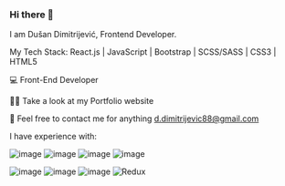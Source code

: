 ### Hi there 👋


I am Dušan Dimitrijević, Frontend Developer.
 
My Tech Stack: React.js | JavaScript | Bootstrap | SCSS/SASS | CSS3 | HTML5

💻 Front-End Developer

👨‍💻 Take a look at my Portfolio website

💬 Feel free to contact me for anything d.dimitrijevic88@gmail.com

I have experience with:

![image](https://user-images.githubusercontent.com/11027497/217341788-be41ae94-1d00-4c40-b84b-0939e2229223.png)
![image](https://user-images.githubusercontent.com/11027497/217341995-20aa2e74-142d-40e7-9612-87821f27c7be.png)
![image](https://user-images.githubusercontent.com/11027497/217342147-006d607d-c5e8-4f1a-9bb1-89ad7ee3ad10.png)
![image](https://user-images.githubusercontent.com/11027497/217342162-e424a417-785d-4b8c-9a6e-642e8081bd10.png)

![image](https://user-images.githubusercontent.com/11027497/217342192-6c8e58a6-3f40-406f-8a0e-a9d1c6a4f042.png)
![image](https://user-images.githubusercontent.com/11027497/217342211-f854f475-0df4-474c-a1e4-cea773219fb9.png)
![image](https://user-images.githubusercontent.com/11027497/217342234-9117bff0-b1bb-410d-97bd-96511c99bf5c.png)
![Redux](https://user-images.githubusercontent.com/11027497/218566541-9bc58037-cc70-426b-87ba-227ef52f0b7b.png)





